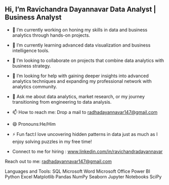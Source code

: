 ## Hi, I’m Ravichandra Dayannavar Data Analyst | Business Analyst

- 🔭 I’m currently working on honing my skills in data and business analytics through hands-on projects.
- 🌱 I’m currently learning advanced data visualization and business intelligence tools.
- 👯 I’m looking to collaborate on projects that combine data analytics with business strategy.
- 🤔 I’m looking for help with gaining deeper insights into advanced analytics techniques and expanding my professional network with analytics community.
- 💬 Ask me about data analytics, market research, or my journey transitioning from engineering to data analysis.
- 📫 How to reach me: Drop a mail to radhadayannavar147@gmail.com
- 😄 Pronouns:He/Him
- ⚡ Fun fact:I love uncovering hidden patterns in data just as much as I enjoy solving puzzles in my free time!
  
- Connect to me for hiring : www.linkedin.com/in/ravichandradayannavar

Reach out to me: radhadayannavar147@gmail.com 


Languages and Tools: SQL Microsoft Word Microsoft Office Power BI Python Excel Matplotlib Pandas NumPy Seaborn Jupyter Notebooks SciPy
